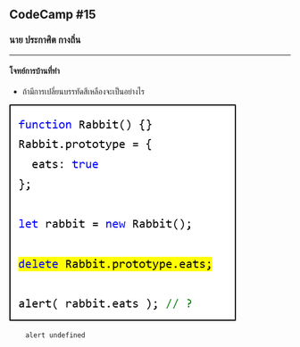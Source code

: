 ## CodeCamp #15

### นาย ประกาศิต กางถิ่น

---

#### โจทย์การบ้านที่ทำ

- ถ้ามีการเปลี่ยนบรรทัดสีเหลืองจะเป็นอย่างไร

![Alt text](image.png)

        alert undefined
